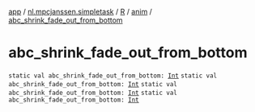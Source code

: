 [app](../../../index.md) / [nl.mpcjanssen.simpletask](../../index.md) / [R](../index.md) / [anim](index.md) / [abc_shrink_fade_out_from_bottom](.)

# abc_shrink_fade_out_from_bottom

`static val abc_shrink_fade_out_from_bottom: `[`Int`](https://kotlinlang.org/api/latest/jvm/stdlib/kotlin/-int/index.html)
`static val abc_shrink_fade_out_from_bottom: `[`Int`](https://kotlinlang.org/api/latest/jvm/stdlib/kotlin/-int/index.html)
`static val abc_shrink_fade_out_from_bottom: `[`Int`](https://kotlinlang.org/api/latest/jvm/stdlib/kotlin/-int/index.html)
`static val abc_shrink_fade_out_from_bottom: `[`Int`](https://kotlinlang.org/api/latest/jvm/stdlib/kotlin/-int/index.html)